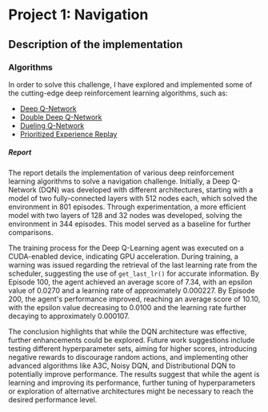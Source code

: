 # Project 1: Navigation

## Description of the implementation

### Algorithms
In order to solve this challenge, I have explored and implemented some of the cutting-edge deep reinforcement learning algorithms, such as:

* [Deep Q-Network](https://storage.googleapis.com/deepmind-media/dqn/DQNNaturePaper.pdf)
* [Double Deep Q-Network](https://arxiv.org/abs/1509.06461)
* [Dueling Q-Network](https://arxiv.org/abs/1511.06581)
* [Prioritized Experience Replay](https://arxiv.org/abs/1511.05952)

##### Report

The report details the implementation of various deep reinforcement learning algorithms to solve a navigation challenge. Initially, a Deep Q-Network (DQN) was developed with different architectures, starting with a model of two fully-connected layers with 512 nodes each, which solved the environment in 801 episodes. Through experimentation, a more efficient model with two layers of 128 and 32 nodes was developed, solving the environment in 344 episodes. This model served as a baseline for further comparisons.

The training process for the Deep Q-Learning agent was executed on a CUDA-enabled device, indicating GPU acceleration. During training, a warning was issued regarding the retrieval of the last learning rate from the scheduler, suggesting the use of `get_last_lr()` for accurate information. By Episode 100, the agent achieved an average score of 7.34, with an epsilon value of 0.0270 and a learning rate of approximately 0.000227. By Episode 200, the agent's performance improved, reaching an average score of 10.10, with the epsilon value decreasing to 0.0100 and the learning rate further decaying to approximately 0.000107.

The conclusion highlights that while the DQN architecture was effective, further enhancements could be explored. Future work suggestions include testing different hyperparameter sets, aiming for higher scores, introducing negative rewards to discourage random actions, and implementing other advanced algorithms like A3C, Noisy DQN, and Distributional DQN to potentially improve performance. The results suggest that while the agent is learning and improving its performance, further tuning of hyperparameters or exploration of alternative architectures might be necessary to reach the desired performance level.